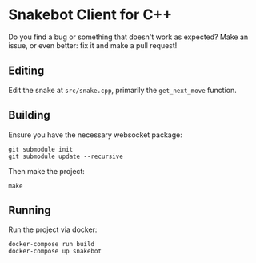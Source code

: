 # Snakebot Client for C++
Do you find a bug or something that doesn't work as expected? Make an issue, or even better: fix it and make a pull request!

## Editing
Edit the snake at `src/snake.cpp`, primarily the `get_next_move` function.

## Building
Ensure you have the necessary websocket package:
```
git submodule init            
git submodule update --recursive 
```

Then make the project:
```
make
```

## Running 
Run the project via docker:
```
docker-compose run build
docker-compose up snakebot
``` 

